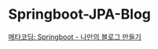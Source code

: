 # Springboot-JPA-Blog

[메타코딩: Springboot - 나만의 블로그 만들기](https://youtube.com/playlist?list=PL93mKxaRDidECgjOBjPgI3Dyo8ka6Ilqm)
